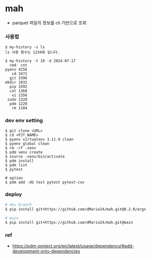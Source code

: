 # mah
- parquet 파일의 정보를 cli 기반으로 조회

### 사용법
```
$ my-history -s ls
ls 사용 횟수는 1234회 입니다.

$ my-history -t 10 -d 2024-07-17
  cmd  cnt
pyenv 4256
   cd 3472
  git 3396
mkdir 1932
  pip 1592
  cat 1368
   vi 1356
 sudo 1320
  pdm 1220
   rm 1104
```

### dev env setting
```
$ git clone <URL>
$ cd <PJT_NAME>
$ pyenv virtualenv 3.11.9 clean 
$ pyenv global clean 
$ rm -rf .venv
$ pdm venv create
$ source .venv/bin/activate
$ pdm install
$ pdm list
$ pytest

# option
$ pdm add -dG test pytest pytest-cov
```

### deploy
```bash
# dev branch
$ pip install git+https://github.com/dMario24/mah.git@0.2.0/args

# main
$ pip install git+https://github.com/dMario24/mah.git@main
```

### ref
- https://pdm-project.org/en/latest/usage/dependency/#add-development-only-dependencies

